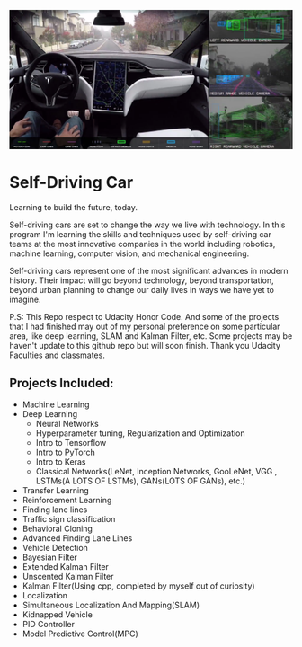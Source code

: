 <p align="center">
<img src="self-driving-car.png">
</p>

# Self-Driving Car

Learning to build the future, today.

Self-driving cars are set to change the way we live with technology. In this program I'm learning the skills and techniques used by self-driving car teams at the most innovative companies in the world including robotics, machine learning, computer vision, and mechanical engineering. 

Self-driving cars represent one of the most significant advances in modern history. Their impact will go beyond technology, beyond transportation, beyond urban planning to change our daily lives in ways we have yet to imagine.

P.S: This Repo respect to Udacity Honor Code. And some of the projects that I had finished may out of my personal preference on some particular area, like deep learning, SLAM and Kalman Filter, etc. Some projects may be haven't update to this github repo but will soon finish. Thank you Udacity Faculties and classmates. 

## Projects Included:

* Machine Learning
* Deep Learning
  * Neural Networks
  * Hyperparameter tuning, Regularization and Optimization
  * Intro to Tensorflow
  * Intro to PyTorch
  * Intro to Keras
  * Classical Networks(LeNet, Inception Networks, GooLeNet, VGG , LSTMs(A LOTS OF LSTMs), GANs(LOTS OF GANs), etc.)
* Transfer Learning
* Reinforcement Learning
* Finding lane lines
* Traffic sign classification
* Behavioral Cloning
* Advanced Finding Lane Lines
* Vehicle Detection
* Bayesian Filter
* Extended Kalman Filter
* Unscented Kalman Filter
* Kalman Filter(Using cpp, completed by myself out of curiosity)
* Localization
* Simultaneous Localization And Mapping(SLAM)
* Kidnapped Vehicle
* PID Controller
* Model Predictive Control(MPC)
